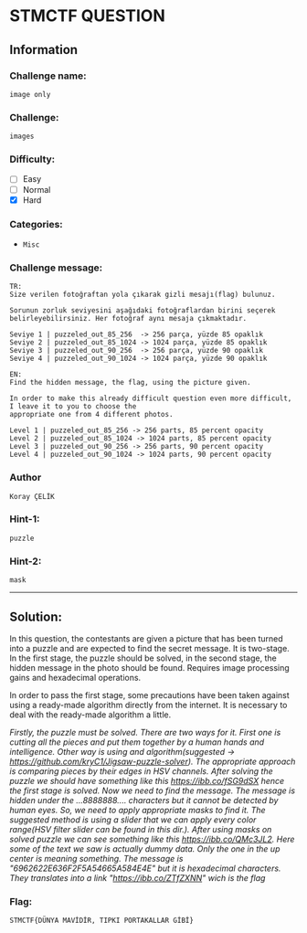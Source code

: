 # STMCTF QUESTION

## Information
### Challenge name: 

`image only`

### Challenge:

`images`

### Difficulty:
- [ ] Easy
- [ ] Normal
- [x] Hard

### Categories:
 - `Misc`

### Challenge message:
```
TR:
Size verilen fotoğraftan yola çıkarak gizli mesajı(flag) bulunuz.

Sorunun zorluk seviyesini aşağıdaki fotoğraflardan birini seçerek belirleyebilirsiniz. Her fotoğraf aynı mesaja çıkmaktadır.

Seviye 1 | puzzeled_out_85_256  -> 256 parça, yüzde 85 opaklık
Seviye 2 | puzzeled_out_85_1024 -> 1024 parça, yüzde 85 opaklık
Seviye 3 | puzzeled_out_90_256  -> 256 parça, yüzde 90 opaklık
Seviye 4 | puzzeled_out_90_1024 -> 1024 parça, yüzde 90 opaklık

EN:
Find the hidden message, the flag, using the picture given.

In order to make this already difficult question even more difficult, I leave it to you to choose the
appropriate one from 4 different photos.

Level 1 | puzzeled_out_85_256 -> 256 parts, 85 percent opacity
Level 2 | puzzeled_out_85_1024 -> 1024 parts, 85 percent opacity
Level 3 | puzzeled_out_90_256 -> 256 parts, 90 percent opacity
Level 4 | puzzeled_out_90_1024 -> 1024 parts, 90 percent opacity
```

### Author
`Koray ÇELİK`

### Hint-1: 
`puzzle`

### Hint-2: 
`mask`

---

## Solution:
In this question, the contestants are given a picture that has been turned into a puzzle and are
expected to find the secret message. It is two-stage. In the first stage, the puzzle should be solved,
in the second stage, the hidden message in the photo should be found. Requires image processing gains
and hexadecimal operations.

In order to pass the first stage, some precautions have been taken against using a ready-made algorithm directly
from the internet. It is necessary to deal with the ready-made algorithm a little.

*Firstly, the puzzle must be solved. There are two ways for it. First one is cutting all the pieces and put them together
by a human hands and intelligence. Other way is using and algorithm(suggested -> https://github.com/kryC1/Jigsaw-puzzle-solver).
The appropriate approach is comparing pieces by their edges in HSV channels. After solving the puzzle we should have something
like this https://ibb.co/fSG9dSX hence the first stage is solved. Now we need to find the message. The message is hidden under
the ...8888888.... characters but it cannot be detected by human eyes. So, we need to apply appropriate masks to find it. The
suggested method is using a slider that we can apply every color range(HSV filter slider can be found in this dir.).
After using masks on solved puzzle we can see something like this https://ibb.co/QMc3JL2. Here some of the text we saw is
actually dummy data. Only the one in the up center is meaning something.
The message is "6962622E636F2F5A54665A584E4E" but it is hexadecimal characters. They translates into a link "https://ibb.co/ZTfZXNN"
wich is the flag*

### Flag:
`STMCTF{DÜNYA MAVİDİR, TIPKI PORTAKALLAR GİBİ}`
